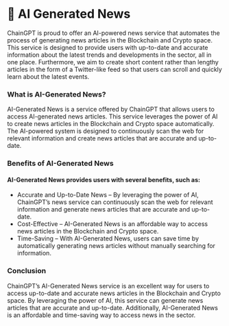 # 📰 AI Generated News

ChainGPT is proud to offer an AI-powered news service that automates the process of generating news articles in the Blockchain and Crypto space. This service is designed to provide users with up-to-date and accurate information about the latest trends and developments in the sector, all in one place. Furthermore, we aim to create short content rather than lengthy articles in the form of a Twitter-like feed so that users can scroll and quickly learn about the latest events.&#x20;

### What is AI-Generated News?

AI-Generated News is a service offered by ChainGPT that allows users to access AI-generated news articles. This service leverages the power of AI to create news articles in the Blockchain and Crypto space automatically. The AI-powered system is designed to continuously scan the web for relevant information and create news articles that are accurate and up-to-date.

### Benefits of AI-Generated News

#### AI-Generated News provides users with several benefits, such as:

* Accurate and Up-to-Date News – By leveraging the power of AI, ChainGPT’s news service can continuously scan the web for relevant information and generate news articles that are accurate and up-to-date.
* Cost-Effective – AI-Generated News is an affordable way to access news articles in the Blockchain and Crypto space.
* Time-Saving – With AI-Generated News, users can save time by automatically generating news articles without manually searching for information.

### Conclusion

ChainGPT’s AI-Generated News service is an excellent way for users to access up-to-date and accurate news articles in the Blockchain and Crypto space. By leveraging the power of AI, this service can generate news articles that are accurate and up-to-date. Additionally, AI-Generated News is an affordable and time-saving way to access news in the sector.
